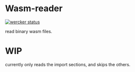 # Wasm-reader

[![wercker status](https://app.wercker.com/status/fdf5555211a7b972dd6491f1398a8cfc/s/master "wercker status")](https://app.wercker.com/project/byKey/fdf5555211a7b972dd6491f1398a8cfc)

read binary wasm files.

# WIP

currently only reads the import sections, and skips the others.
